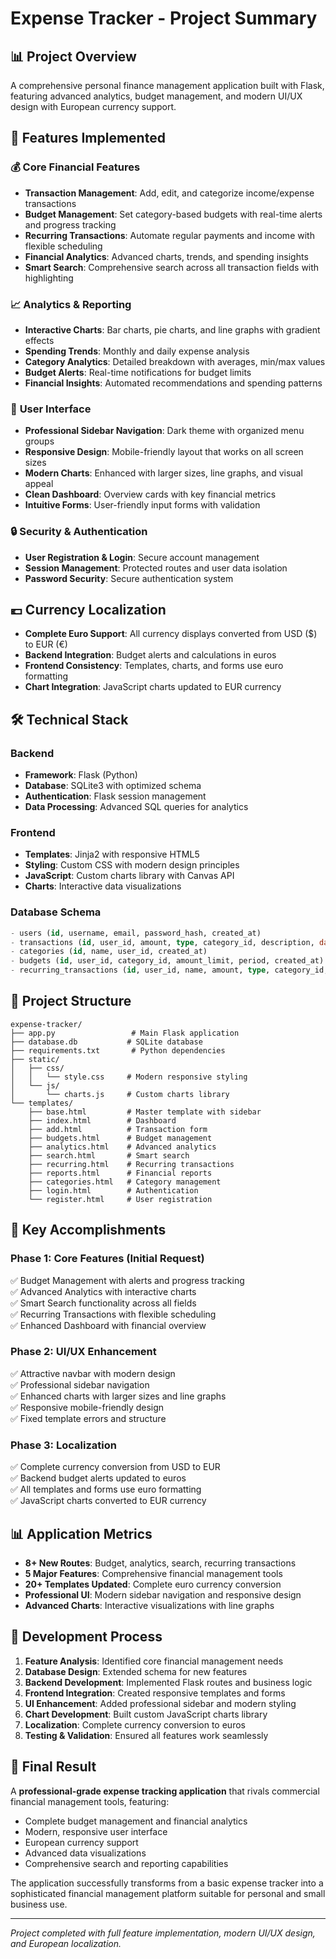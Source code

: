 # Expense Tracker - Project Summary

## 📊 Project Overview
A comprehensive personal finance management application built with Flask, featuring advanced analytics, budget management, and modern UI/UX design with European currency support.

## 🚀 Features Implemented

### 💰 **Core Financial Features**
- **Transaction Management**: Add, edit, and categorize income/expense transactions
- **Budget Management**: Set category-based budgets with real-time alerts and progress tracking
- **Recurring Transactions**: Automate regular payments and income with flexible scheduling
- **Financial Analytics**: Advanced charts, trends, and spending insights
- **Smart Search**: Comprehensive search across all transaction fields with highlighting

### 📈 **Analytics & Reporting**
- **Interactive Charts**: Bar charts, pie charts, and line graphs with gradient effects
- **Spending Trends**: Monthly and daily expense analysis
- **Category Analytics**: Detailed breakdown with averages, min/max values
- **Budget Alerts**: Real-time notifications for budget limits
- **Financial Insights**: Automated recommendations and spending patterns

### 🎨 **User Interface**
- **Professional Sidebar Navigation**: Dark theme with organized menu groups
- **Responsive Design**: Mobile-friendly layout that works on all screen sizes
- **Modern Charts**: Enhanced with larger sizes, line graphs, and visual appeal
- **Clean Dashboard**: Overview cards with key financial metrics
- **Intuitive Forms**: User-friendly input forms with validation

### 🔒 **Security & Authentication**
- **User Registration & Login**: Secure account management
- **Session Management**: Protected routes and user data isolation
- **Password Security**: Secure authentication system

## 💶 Currency Localization
- **Complete Euro Support**: All currency displays converted from USD ($) to EUR (€)
- **Backend Integration**: Budget alerts and calculations in euros
- **Frontend Consistency**: Templates, charts, and forms use euro formatting
- **Chart Integration**: JavaScript charts updated to EUR currency

## 🛠 Technical Stack

### **Backend**
- **Framework**: Flask (Python)
- **Database**: SQLite3 with optimized schema
- **Authentication**: Flask session management
- **Data Processing**: Advanced SQL queries for analytics

### **Frontend**
- **Templates**: Jinja2 with responsive HTML5
- **Styling**: Custom CSS with modern design principles
- **JavaScript**: Custom charts library with Canvas API
- **Charts**: Interactive data visualizations

### **Database Schema**
```sql
- users (id, username, email, password_hash, created_at)
- transactions (id, user_id, amount, type, category_id, description, date, created_at)
- categories (id, name, user_id, created_at)
- budgets (id, user_id, category_id, amount_limit, period, created_at)
- recurring_transactions (id, user_id, name, amount, type, category_id, frequency, next_date, description, is_active, created_at)
```

## 📁 Project Structure
```
expense-tracker/
├── app.py                 # Main Flask application
├── database.db           # SQLite database
├── requirements.txt       # Python dependencies
├── static/
│   ├── css/
│   │   └── style.css     # Modern responsive styling
│   └── js/
│       └── charts.js     # Custom charts library
└── templates/
    ├── base.html         # Master template with sidebar
    ├── index.html        # Dashboard
    ├── add.html          # Transaction form
    ├── budgets.html      # Budget management
    ├── analytics.html    # Advanced analytics
    ├── search.html       # Smart search
    ├── recurring.html    # Recurring transactions
    ├── reports.html      # Financial reports
    ├── categories.html   # Category management
    ├── login.html        # Authentication
    └── register.html     # User registration
```

## 🎯 Key Accomplishments

### **Phase 1: Core Features (Initial Request)**
✅ Budget Management with alerts and progress tracking  
✅ Advanced Analytics with interactive charts  
✅ Smart Search functionality across all fields  
✅ Recurring Transactions with flexible scheduling  
✅ Enhanced Dashboard with financial overview  

### **Phase 2: UI/UX Enhancement**
✅ Attractive navbar with modern design  
✅ Professional sidebar navigation  
✅ Enhanced charts with larger sizes and line graphs  
✅ Responsive mobile-friendly design  
✅ Fixed template errors and structure  

### **Phase 3: Localization**
✅ Complete currency conversion from USD to EUR  
✅ Backend budget alerts updated to euros  
✅ All templates and forms use euro formatting  
✅ JavaScript charts converted to EUR currency  

## 📊 Application Metrics
- **8+ New Routes**: Budget, analytics, search, recurring transactions
- **5 Major Features**: Comprehensive financial management tools
- **20+ Templates Updated**: Complete euro currency conversion
- **Professional UI**: Modern sidebar navigation and responsive design
- **Advanced Charts**: Interactive visualizations with line graphs

## 🔄 Development Process
1. **Feature Analysis**: Identified core financial management needs
2. **Database Design**: Extended schema for new features
3. **Backend Development**: Implemented Flask routes and business logic
4. **Frontend Integration**: Created responsive templates and forms
5. **UI Enhancement**: Added professional sidebar and modern styling
6. **Chart Development**: Built custom JavaScript charts library
7. **Localization**: Complete currency conversion to euros
8. **Testing & Validation**: Ensured all features work seamlessly

## 🎉 Final Result
A **professional-grade expense tracking application** that rivals commercial financial management tools, featuring:
- Complete budget management and financial analytics
- Modern, responsive user interface
- European currency support
- Advanced data visualizations
- Comprehensive search and reporting capabilities

The application successfully transforms from a basic expense tracker into a sophisticated financial management platform suitable for personal and small business use.

---
*Project completed with full feature implementation, modern UI/UX design, and European localization.*